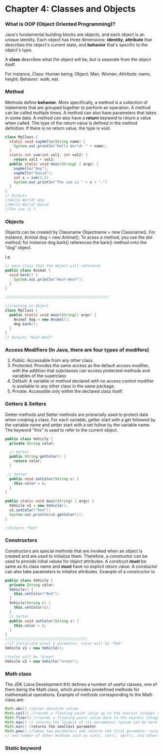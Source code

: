 # Chapter 4: Classes and Objects

### What is OOP (Object Oriented Programming)?
Java's fundamental building blocks are objects, and each object is an unique identity. Each object has three dimensions: **identity**,  **attribute** that describes the object's current state, and **behavior** that's specific to the object's type. 

A **class** describes what the object will be, but is separate from the object itself. 

For instance, Class: Human being; Object: Man, Woman; Attribute: name, height; Behavior: walk, eat.

### Method
Methods define **behavior**. More specifically, a method is a collection of statements that are grouped together to perform an operation.  A method can be called multiple times. A method can also have parameters that takes in some data. A method can also have a **return** keyword to return a value when called. The type of the return value is defined in the method definition. If there is no return value, the type is void. 

```java
class MyClass {
  static void sayHello(String name) {
    System.out.println("Hello World! " + name);
  }
  static int sum(int val1, int val2) {
    return val1 + val2;
  public static void main(String[ ] args) {
    sayHello("Amy");
    sayHello("David");
    int x = sum(2,5) 
    System.out.println("The sum is " + x + ".")
  }
}
// Outputs 
//Hello World! Amy
//Hello World! David
//The sum is 7. 
```
### Objects 
Objects can be created by Classname Objectname = new Classname(). For instance, Animal dog = new Animal(); To acess a method, you use the dot method; for instance dog.bark() references the bark() method onto the "dog" object. 

i.e. 
```java
// main class that the object will reference 
public class Animal {
  void bark() {
    System.out.println("Woof-Woof");
  }
}

////////////////////////////////////////////////

//creating an object 
class MyClass {
  public static void main(String[] args) {
    Animal dog = new Animal();
    dog.bark();
  }
}
// Outputs "Woof-Woof"
```

### Access Modifiers (In Java, there are four types of modifers)
2.  Public: Accessable from any other class. 
3. Protected: Provides the same access as the default access modifier, with the addition that subclasses can access protected methods and variables of the superclass 
3. Default: A variable or method declared with no access control modifier is available to any other class in the same package.
4. Private: Accessible only within the declared class itself.

### Getters & Setters 

Getter methods and Setter methods are primarially used to protect data when creating a class. For each variable, getter start with a get followed by the variable name and setter start with a set follow by the variable name. The keyword "this" is used to refer to the current object. 

```java
public class Vehicle {
  private String color;

  // Getter
  public String getColor() {
    return color;
  }

 // Setter
  public void setColor(String c) {
    this.color = c;
  }
}

public static void main(String[ ] args) {
  Vehicle v1 = new Vehicle();
  v1.setColor("Red");
  System.out.println(v1.getColor());
}

//Outputs "Red"
```

### Constructors 

Constructors are special methods that are invoked when an object is created and are used to initialize them. Therefore, a constructor can be used to provide initial values for object attributes. A construct **must** be same as its class name and **must** have no explicit return value. A constuctor can also take parameters to initalize attributes. Example of a constructor is: 
```java
public class Vehicle {
  private String color;
  Vehicle() {
    this.setColor("Red");
  }
  Vehicle(String c) {
    this.setColor(c);
  }
  // Setter
  public void setColor(String c) {
    this.color = c;
  }
}
//////////////////////////////////////
//if initalized w/out a parameter, color will be "Red"
Vehicle v1 = new Vehicle();

//color will be "Green"
Vehicle v2 = new Vehicle("Green"); 
```

### Math class
The JDK (Java Development Kit) defines a number of useful classes, one of them being the Math class, which provides predefined methods for mathematical operations.
Example of methods corresponding to the Math class are: 
```java
Math.abs() //gives absolute values
Math.ceil() //rounds a floating point value up to the nearest integer value
Math.floor() //rounds a floating point value down to the nearest integer value.
Math.max() // returns the largest of its parameters (param can be more than 2).
Math.min() /returns the smallest parameter
Math.pow() //takes two parameters and returns the first parameter raised to the power of the second parameter.
// and number of other methods such as sin(), cos(), sqrt(), and others exist in the Math class. 
```

### Static keyword


 
